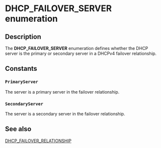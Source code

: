 # DHCP_FAILOVER_SERVER enumeration

## Description

The **DHCP_FAILOVER_SERVER** enumeration defines whether the DHCP server is the primary or secondary server in a DHCPv4 failover relationship.

## Constants

### `PrimaryServer`

The server is a primary server in the failover relationship.

### `SecondaryServer`

The server is a secondary server in the failover relationship.

## See also

[DHCP_FAILOVER_RELATIONSHIP](https://learn.microsoft.com/windows/desktop/api/dhcpsapi/ns-dhcpsapi-dhcp_failover_relationship)